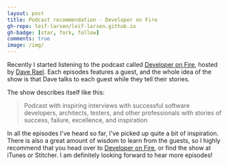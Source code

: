```yaml
---
layout: post
title: Podcast recommendation - Developer on Fire
gh-repo: leif-larsen/leif-larsen.github.io
gh-badge: [star, fork, follow]
comments: true
image: /img/
---
```

    
Recently I started listening to the podcast called [Developer on Fire](http://developeronfire.com/), hosted by [Dave Rael](https://twitter.com/raelyard). Each episodes features a guest, and the whole idea of the show is that Dave talks to each guest while they tell their stories. 

The show describes itself like this:
> Podcast with inspiring interviews with successful software developers, architects, testers, and other professionals with stories of success, failure, excellence, and inspiration

In all the episodes I've heard so far, I've picked up quite a bit of inspiration. There is also a great amount of wisdom to learn from the guests, so I highly recommend that you head over to [Developer on Fire](http://developeronfire.com/), or find the show at iTunes or Stitcher. I am definitely looking forward to hear more episodes!
